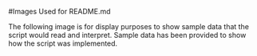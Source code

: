 #Images Used for README.md

The following image is for display purposes to show sample data that the script would read and interpret. Sample data has been provided to show how the script was implemented. 
